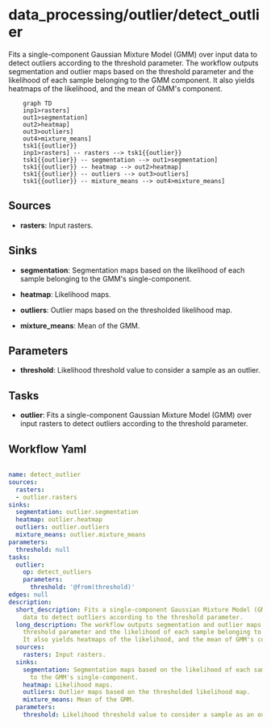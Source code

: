 # data_processing/outlier/detect_outlier

Fits a single-component Gaussian Mixture Model (GMM) over input data to detect outliers according to the threshold parameter. The workflow outputs segmentation and outlier maps based on the threshold parameter and the likelihood of each sample belonging to the GMM component. It also yields heatmaps of the likelihood, and the mean of GMM's component.

```{mermaid}
    graph TD
    inp1>rasters]
    out1>segmentation]
    out2>heatmap]
    out3>outliers]
    out4>mixture_means]
    tsk1{{outlier}}
    inp1>rasters] -- rasters --> tsk1{{outlier}}
    tsk1{{outlier}} -- segmentation --> out1>segmentation]
    tsk1{{outlier}} -- heatmap --> out2>heatmap]
    tsk1{{outlier}} -- outliers --> out3>outliers]
    tsk1{{outlier}} -- mixture_means --> out4>mixture_means]
```

## Sources

- **rasters**: Input rasters.

## Sinks

- **segmentation**: Segmentation maps based on the likelihood of each sample belonging to the GMM's single-component.

- **heatmap**: Likelihood maps.

- **outliers**: Outlier maps based on the thresholded likelihood map.

- **mixture_means**: Mean of the GMM.

## Parameters

- **threshold**: Likelihood threshold value to consider a sample as an outlier.

## Tasks

- **outlier**: Fits a single-component Gaussian Mixture Model (GMM) over input rasters to detect outliers according to the threshold parameter.

## Workflow Yaml

```yaml

name: detect_outlier
sources:
  rasters:
  - outlier.rasters
sinks:
  segmentation: outlier.segmentation
  heatmap: outlier.heatmap
  outliers: outlier.outliers
  mixture_means: outlier.mixture_means
parameters:
  threshold: null
tasks:
  outlier:
    op: detect_outliers
    parameters:
      threshold: '@from(threshold)'
edges: null
description:
  short_description: Fits a single-component Gaussian Mixture Model (GMM) over input
    data to detect outliers according to the threshold parameter.
  long_description: The workflow outputs segmentation and outlier maps based on the
    threshold parameter and the likelihood of each sample belonging to the GMM component.
    It also yields heatmaps of the likelihood, and the mean of GMM's component.
  sources:
    rasters: Input rasters.
  sinks:
    segmentation: Segmentation maps based on the likelihood of each sample belonging
      to the GMM's single-component.
    heatmap: Likelihood maps.
    outliers: Outlier maps based on the thresholded likelihood map.
    mixture_means: Mean of the GMM.
  parameters:
    threshold: Likelihood threshold value to consider a sample as an outlier.


```
